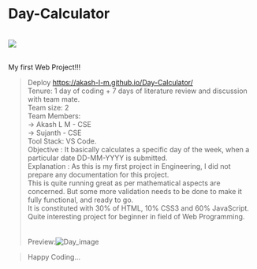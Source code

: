 # Day-Calculator
<br>[![](https://visitcount.itsvg.in/api?id=DayCalculator&label=Profile%20Views&color=10&icon=5&pretty=false)](https://visitcount.itsvg.in)<br>


<br> My first Web Project!!!
<br>
> Deploy https://akash-l-m.github.io/Day-Calculator/ <br />
> Tenure: 1 day of coding + 7 days of literature review and discussion with team mate. <br/>
> Team size: 2 <br/>
> Team Members: <br>
>   -> Akash L M - CSE<br>
>   -> Sujanth - CSE <br>
> Tool Stack: VS Code. <br/> 
> Objective : It basically calculates a specific day of the week, when a particular date DD-MM-YYYY is submitted.<br/> 
> Explanation : As this is my first project in Engineering, I did not prepare any documentation for this project. <br/>
> This is quite running great as per mathematical aspects are concerned. But some more validation needs to be done to make it fully functional, and ready to go. <br/>
> It is constituted with 30% of HTML, 10% CSS3 and 60% JavaScript. <br/>
> Quite interesting project for beginner in field of Web Programming. <br/>
> <br/><br/>
> Preview:![Day_image](https://user-images.githubusercontent.com/91725049/148627851-d4265c24-69c9-4440-933b-6a445a5ca987.jpg)

>  
> Happy Coding...
